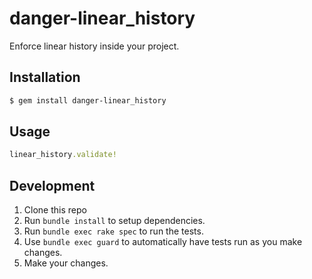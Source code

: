 # danger-linear_history

Enforce linear history inside your project.

## Installation

```sh
$ gem install danger-linear_history
```

## Usage

```ruby
linear_history.validate!
```

## Development

1. Clone this repo
2. Run `bundle install` to setup dependencies.
3. Run `bundle exec rake spec` to run the tests.
4. Use `bundle exec guard` to automatically have tests run as you make changes.
5. Make your changes.
